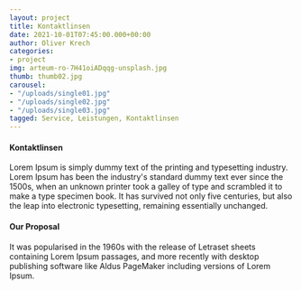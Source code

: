 ```yaml
---
layout: project
title: Kontaktlinsen
date: 2021-10-01T07:45:00.000+00:00
author: Oliver Krech
categories:
- project
img: arteum-ro-7H41oiADqqg-unsplash.jpg
thumb: thumb02.jpg
carousel:
- "/uploads/single01.jpg"
- "/uploads/single02.jpg"
- "/uploads/single03.jpg"
tagged: Service, Leistungen, Kontaktlinsen
---
```

#### Kontaktlinsen

Lorem Ipsum is simply dummy text of the printing and typesetting industry. Lorem Ipsum has been the industry's standard dummy text ever since the 1500s, when an unknown printer took a galley of type and scrambled it to make a type specimen book. It has survived not only five centuries, but also the leap into electronic typesetting, remaining essentially unchanged.

#### Our Proposal

It was popularised in the 1960s with the release of Letraset sheets containing Lorem Ipsum passages, and more recently with desktop publishing software like Aldus PageMaker including versions of Lorem Ipsum.
